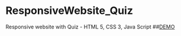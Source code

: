 # ResponsiveWebsite_Quiz
Responsive website with Quiz - HTML 5, CSS 3, Java Script
##[DEMO](https://cdn.rawgit.com/antoanetaDi/ResponsiveWebsite_Quiz/e98a152d/index.html)
